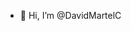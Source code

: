 - 👋 Hi, I’m @DavidMartelC

<!---
DavidMartelC/DavidMartelC is a ✨ special ✨ repository because its `README.md` (this file) appears on your GitHub profile.
You can click the Preview link to take a look at your changes.
--->
